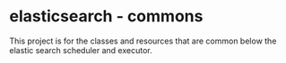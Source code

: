# elasticsearch - commons

This project is for the classes and resources that are common below the elastic search scheduler and executor.